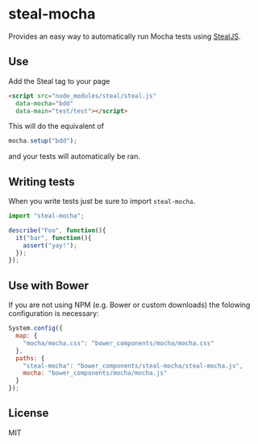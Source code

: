 # steal-mocha

Provides an easy way to automatically run Mocha tests using [StealJS](http://stealjs.com).

## Use

Add the Steal tag to your page

```html
<script src="node_modules/steal/steal.js"
  data-mocha="bdd"
  data-main="test/test"></script>
```

This will do the equivalent of

```js
mocha.setup("bdd");
```

and your tests will automatically be ran.

## Writing tests

When you write tests just be sure to import `steal-mocha`.

```js
import "steal-mocha";

describe("Foo", function(){
  it("bar", function(){
    assert("yay!");
  });
});
```

## Use with Bower

If you are not using NPM (e.g. Bower or custom downloads) the folowing configuration is necessary:

```js
System.config({
  map: {
    "mocha/mocha.css": "bower_components/mocha/mocha.css"
  },
  paths: {
    "steal-mocha": "bower_components/steal-mocha/steal-mocha.js",
    mocha: "bower_components/mocha/mocha.js"
  }
});
```

## License

MIT
